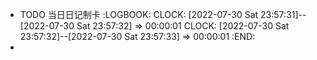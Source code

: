 - TODO 当日日记制卡
  :LOGBOOK:
  CLOCK: [2022-07-30 Sat 23:57:31]--[2022-07-30 Sat 23:57:32] =>  00:00:01
  CLOCK: [2022-07-30 Sat 23:57:32]--[2022-07-30 Sat 23:57:33] =>  00:00:01
  :END:
-